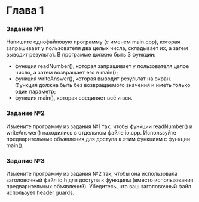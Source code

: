 # Глава 1

### Задание №1
Напишите однофайловую программу (с именем main.cpp), которая запрашивает у пользователя два целых числа, складывает их, а затем выводит результат. В программе должно быть 3 функции:

- функция readNumber(), которая запрашивает у пользователя целое число, а затем возвращает его в main();
- функция writeAnswer(), которая выводит результат на экран. Функция должна быть без возвращаемого значения и иметь только один параметр;
- функция main(), которая соединяет всё и вся.

### Задание №2
Измените программу из задания №1 так, чтобы функции readNumber() и writeAnswer() находились в отдельном файле io.cpp. Используйте предварительные объявления для доступа к этим функциям с функции main().

### Задание №3
Измените программу из задания №2 так, чтобы она использовала заголовочный файл io.h для доступа к функциям (вместо использования предварительных объявлений). Убедитесь, что ваш заголовочный файл использует header guards.
